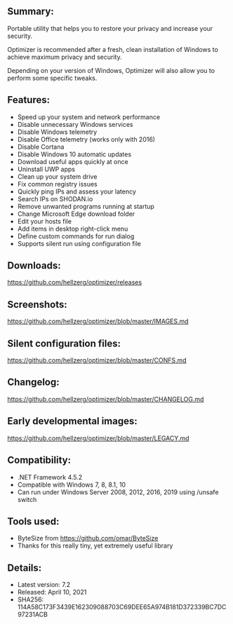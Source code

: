 ## Summary: ##

Portable utility that helps you to restore your privacy and increase your security.

Optimizer is recommended after a fresh, clean installation of Windows to achieve maximum privacy and security.

Depending on your version of Windows, Optimizer will also allow you to perform some specific tweaks.

## Features: ##

* Speed up your system and network performance
* Disable unnecessary Windows services
* Disable Windows telemetry
* Disable Office telemetry (works only with 2016)
* Disable Cortana
* Disable Windows 10 automatic updates
* Download useful apps quickly at once
* Uninstall UWP apps
* Clean up your system drive
* Fix common registry issues
* Quickly ping IPs and assess your latency
* Search IPs on SHODAN.io
* Remove unwanted programs running at startup
* Change Microsoft Edge download folder
* Edit your hosts file
* Add items in desktop right-click menu
* Define custom commands for run dialog
* Supports silent run using configuration file

## Downloads: ##
https://github.com/hellzerg/optimizer/releases

## Screenshots: ##
https://github.com/hellzerg/optimizer/blob/master/IMAGES.md

## Silent configuration files: ##
https://github.com/hellzerg/optimizer/blob/master/CONFS.md

## Changelog: ##
https://github.com/hellzerg/optimizer/blob/master/CHANGELOG.md

## Early developmental images: ##
https://github.com/hellzerg/optimizer/blob/master/LEGACY.md

## Compatibility: ##

* .NET Framework 4.5.2
* Compatible with Windows 7, 8, 8.1, 10
* Can run under Windows Server 2008, 2012, 2016, 2019 using /unsafe switch

## Tools used: ##
* ByteSize from https://github.com/omar/ByteSize
* Thanks for this really tiny, yet extremely useful library

## Details: ##

* Latest version: 7.2
* Released: April 10, 2021
* SHA256: 114A58C173F3439E162309088703C69DEE65A974B181D372339BC7DC97231ACB
